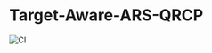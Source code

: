 # Target-Aware-ARS-QRCP

![CI](https://github.com/JinwooBaek00/Target-Aware-ARS-QRCP/actions/workflows/ci.yml/badge.svg)
